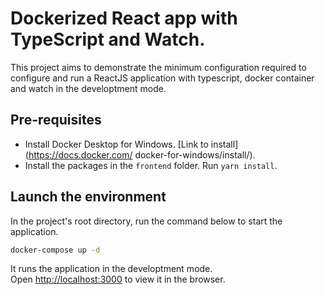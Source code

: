 # Dockerized React app with TypeScript and Watch.

This project aims to demonstrate the minimum configuration required to configure and run a ReactJS application with typescript, docker container and watch in the developtment mode.

## Pre-requisites
- Install Docker Desktop for Windows. [Link to install](https://docs.docker.com/
docker-for-windows/install/).
- Install the packages in the `frontend` folder. Run `yarn install`.

## Launch the environment

In the project's root directory, run the command below to start the application.

```sh
docker-compose up -d
```

It runs the application in the developtment mode.\
Open [http://localhost:3000](http://localhost:3000) to view it in the browser.
